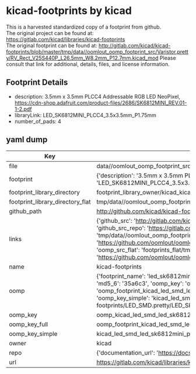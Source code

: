 # kicad-footprints by kicad  
This is a harvested standardized copy of a footprint from github.  
The original project can be found at:  
https://gitlab.com/kicad/libraries/kicad-footprints  
The original footprint can be found at:
http://gitlab.com/kicad/kicad-footprints/blob/master/tmp/data//oomlout_oomp_footprint_src/Varistor.pretty/RV_Rect_V25S440P_L26.5mm_W8.2mm_P12.7mm.kicad_mod
Please consult that link for additional, details, files, and license information.  
## Footprint Details
* description: 3.5mm x 3.5mm PLCC4 Addressable RGB LED NeoPixel, https://cdn-shop.adafruit.com/product-files/2686/SK6812MINI_REV.01-1-2.pdf  
* libraryLink: LED_SK6812MINI_PLCC4_3.5x3.5mm_P1.75mm  
* number_of_pads: 4  
## yaml dump  
| Key | Value |  
| --- | --- |  
| file | data//oomlout_oomp_footprint_src/kicad-footprints/LED_SMD.pretty/LED_SK6812MINI_PLCC4_3.5x3.5mm_P1.75mm.kicad_mod |  
| footprint | {'description': '3.5mm x 3.5mm PLCC4 Addressable RGB LED NeoPixel, https://cdn-shop.adafruit.com/product-files/2686/SK6812MINI_REV.01-1-2.pdf', 'libraryLink': 'LED_SK6812MINI_PLCC4_3.5x3.5mm_P1.75mm', 'number_of_pads': 4} |  
| footprint_library_directory | footprint_library_owner/kicad_kicad-footprints/ |  
| footprint_library_directory_flat | tmp/data//oomlout_oomp_footprint_src/footprints_flat/kicad_led_smd_led_sk6812mini_plcc4_3_5x3_5mm_p1_75mm/working |  
| github_path | http://github.com/kicad/kicad-footprints/blob/master/tmp/data//oomlout_oomp_footprint_src/LED_SMD.pretty/LED_SK6812MINI_PLCC4_3.5x3.5mm_P1.75mm.kicad_mod |  
| links | {'github_src': 'http://gitlab.com/kicad/kicad-footprints/blob/master/tmp/data//oomlout_oomp_footprint_src/Varistor.pretty/RV_Rect_V25S440P_L26.5mm_W8.2mm_P12.7mm.kicad_mod', 'github_src_repo': 'https://gitlab.com/kicad/libraries/kicad-footprints', 'oomp_bot': 'tmp/data//oomlout_oomp_footprint_src/footprints/kicad_led_smd_led_sk6812mini_plcc4_3_5x3_5mm_p1_75mm/working', 'oomp_bot_github': 'https://github.com/oomlout/oomlout_oomp_footprint_bot/tree/main/tmp/data//oomlout_oomp_footprint_src/footprints/kicad_led_smd_led_sk6812mini_plcc4_3_5x3_5mm_p1_75mm/working', 'oomp_src_flat': 'footprints_flat/tmp/data//oomlout_oomp_footprint_src/footprints_flat/kicad_led_smd_led_sk6812mini_plcc4_3_5x3_5mm_p1_75mm/working', 'oomp_src_flat_github': 'https://github.com/oomlout/oomlout_oomp_footprint_src/tree/main/tmp/data//oomlout_oomp_footprint_src/footprints_flat/kicad_led_smd_led_sk6812mini_plcc4_3_5x3_5mm_p1_75mm/working'} |  
| name | kicad-footprints |  
| oomp | {'footprint_name': 'led_sk6812mini_plcc4_3_5x3_5mm_p1_75mm', 'library_name': 'led_smd', 'md5': '35a6c31a1edb4128e6ae4b1adcfb39b4', 'md5_10': '35a6c31a1e', 'md5_5': '35a6c', 'md5_6': '35a6c3', 'oomp_key': 'oomp_kicad_led_smd_led_sk6812mini_plcc4_3_5x3_5mm_p1_75mm', 'oomp_key_extra': 'oomp_footprint_kicad_led_smd_led_sk6812mini_plcc4_3_5x3_5mm_p1_75mm', 'oomp_key_full': 'oomp_footprint_kicad_led_smd_led_sk6812mini_plcc4_3_5x3_5mm_p1_75mm_35a6c3', 'oomp_key_simple': 'kicad_led_smd_led_sk6812mini_plcc4_3_5x3_5mm_p1_75mm', 'original_filename': 'data//oomlout_oomp_footprint_src/kicad-footprints/LED_SMD.pretty/LED_SK6812MINI_PLCC4_3.5x3.5mm_P1.75mm.kicad_mod', 'owner_name': 'kicad'} |  
| oomp_key | oomp_kicad_led_smd_led_sk6812mini_plcc4_3_5x3_5mm_p1_75mm |  
| oomp_key_full | oomp_footprint_kicad_led_smd_led_sk6812mini_plcc4_3_5x3_5mm_p1_75mm |  
| oomp_key_simple | kicad_led_smd_led_sk6812mini_plcc4_3_5x3_5mm_p1_75mm |  
| owner | kicad |  
| repo | {'documentation_url': 'https://docs.github.com/rest/repos/repos#get-a-repository', 'message': 'Not Found'} |  
| url | https://gitlab.com/kicad/libraries/kicad-footprints |  

